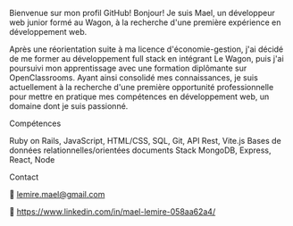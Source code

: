 Bienvenue sur mon profil GitHub!
Bonjour! Je suis Mael, un développeur web junior formé au Wagon, à la recherche d'une première expérience en développement web.

Après une réorientation suite à ma licence d'économie-gestion, j'ai décidé de me former au développement full stack en intégrant Le Wagon, puis j'ai poursuivi mon apprentissage avec une formation diplômante sur OpenClassrooms. Ayant ainsi consolidé mes connaissances, je suis actuellement à la recherche d'une première opportunité professionnelle pour mettre en pratique mes compétences en développement web, un domaine dont je suis passionné.

Compétences

Ruby on Rails, JavaScript, HTML/CSS,
SQL, Git, API Rest, Vite.js
Bases de données relationnelles/orientées documents
Stack MongoDB, Express, React, Node

Contact

📧 lemire.mael@gmail.com

💼 https://www.linkedin.com/in/mael-lemire-058aa62a4/
